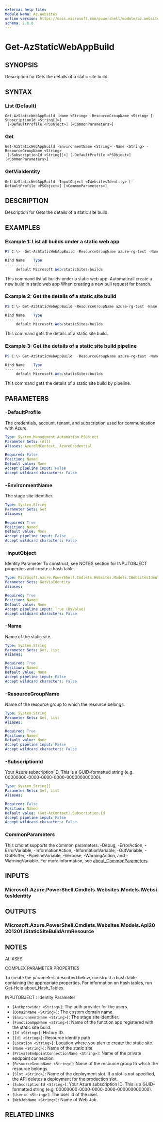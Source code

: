 ```yaml
---
external help file:
Module Name: Az.Websites
online version: https://docs.microsoft.com/powershell/module/az.websites/get-azstaticwebappbuild
schema: 2.0.0
---
```


# Get-AzStaticWebAppBuild

## SYNOPSIS
Description for Gets the details of a static site build.

## SYNTAX

### List (Default)
```
Get-AzStaticWebAppBuild -Name <String> -ResourceGroupName <String> [-SubscriptionId <String[]>]
 [-DefaultProfile <PSObject>] [<CommonParameters>]
```

### Get
```
Get-AzStaticWebAppBuild -EnvironmentName <String> -Name <String> -ResourceGroupName <String>
 [-SubscriptionId <String[]>] [-DefaultProfile <PSObject>] [<CommonParameters>]
```

### GetViaIdentity
```
Get-AzStaticWebAppBuild -InputObject <IWebsitesIdentity> [-DefaultProfile <PSObject>] [<CommonParameters>]
```

## DESCRIPTION
Description for Gets the details of a static site build.

## EXAMPLES

### Example 1: List all builds under a static web app
```powershell
PS C:\>  Get-AzStaticWebAppBuild -ResourceGroupName azure-rg-test -Name staticweb-portal04

Kind Name    Type
---- ----    ----
     default Microsoft.Web/staticSites/builds
```

This command list all builds under a static web app.
Automaticall create a new build in static web app When creating a new pull request for branch.

### Example 2: Get the details of a static site build
```powershell
PS C:\> Get-AzStaticWebAppBuild -ResourceGroupName azure-rg-test -Name staticweb-portal04 -EnvironmentName 'default'

Kind Name    Type
---- ----    ----
     default Microsoft.Web/staticSites/builds
```

This command gets the details of a static site build.

### Example 3: Get the details of a static site build pipeline
```powershell
PS C:\> Get-AzStaticWebAppBuild  -ResourceGroupName azure-rg-test -Name staticweb-portal04 | Get-AzStaticWebAppBuild

Kind Name    Type
---- ----    ----
     default Microsoft.Web/staticSites/builds
```

This command gets the details of a static site build by pipeline.

## PARAMETERS

### -DefaultProfile
The credentials, account, tenant, and subscription used for communication with Azure.

```yaml
Type: System.Management.Automation.PSObject
Parameter Sets: (All)
Aliases: AzureRMContext, AzureCredential

Required: False
Position: Named
Default value: None
Accept pipeline input: False
Accept wildcard characters: False
```

### -EnvironmentName
The stage site identifier.

```yaml
Type: System.String
Parameter Sets: Get
Aliases:

Required: True
Position: Named
Default value: None
Accept pipeline input: False
Accept wildcard characters: False
```

### -InputObject
Identity Parameter
To construct, see NOTES section for INPUTOBJECT properties and create a hash table.

```yaml
Type: Microsoft.Azure.PowerShell.Cmdlets.Websites.Models.IWebsitesIdentity
Parameter Sets: GetViaIdentity
Aliases:

Required: True
Position: Named
Default value: None
Accept pipeline input: True (ByValue)
Accept wildcard characters: False
```

### -Name
Name of the static site.

```yaml
Type: System.String
Parameter Sets: Get, List
Aliases:

Required: True
Position: Named
Default value: None
Accept pipeline input: False
Accept wildcard characters: False
```

### -ResourceGroupName
Name of the resource group to which the resource belongs.

```yaml
Type: System.String
Parameter Sets: Get, List
Aliases:

Required: True
Position: Named
Default value: None
Accept pipeline input: False
Accept wildcard characters: False
```

### -SubscriptionId
Your Azure subscription ID.
This is a GUID-formatted string (e.g.
00000000-0000-0000-0000-000000000000).

```yaml
Type: System.String[]
Parameter Sets: Get, List
Aliases:

Required: False
Position: Named
Default value: (Get-AzContext).Subscription.Id
Accept pipeline input: False
Accept wildcard characters: False
```

### CommonParameters
This cmdlet supports the common parameters: -Debug, -ErrorAction, -ErrorVariable, -InformationAction, -InformationVariable, -OutVariable, -OutBuffer, -PipelineVariable, -Verbose, -WarningAction, and -WarningVariable. For more information, see [about_CommonParameters](http://go.microsoft.com/fwlink/?LinkID=113216).

## INPUTS

### Microsoft.Azure.PowerShell.Cmdlets.Websites.Models.IWebsitesIdentity

## OUTPUTS

### Microsoft.Azure.PowerShell.Cmdlets.Websites.Models.Api20201201.IStaticSiteBuildArmResource

## NOTES

ALIASES

COMPLEX PARAMETER PROPERTIES

To create the parameters described below, construct a hash table containing the appropriate properties. For information on hash tables, run Get-Help about_Hash_Tables.


INPUTOBJECT <IWebsitesIdentity>: Identity Parameter
  - `[Authprovider <String>]`: The auth provider for the users.
  - `[DomainName <String>]`: The custom domain name.
  - `[EnvironmentName <String>]`: The stage site identifier.
  - `[FunctionAppName <String>]`: Name of the function app registered with the static site build.
  - `[Id <String>]`: History ID.
  - `[Id1 <String>]`: Resource identity path
  - `[Location <String>]`: Location where you plan to create the static site.
  - `[Name <String>]`: Name of the static site.
  - `[PrivateEndpointConnectionName <String>]`: Name of the private endpoint connection.
  - `[ResourceGroupName <String>]`: Name of the resource group to which the resource belongs.
  - `[Slot <String>]`: Name of the deployment slot. If a slot is not specified, the API deletes a deployment for the production slot.
  - `[SubscriptionId <String>]`: Your Azure subscription ID. This is a GUID-formatted string (e.g. 00000000-0000-0000-0000-000000000000).
  - `[Userid <String>]`: The user id of the user.
  - `[WebJobName <String>]`: Name of Web Job.

## RELATED LINKS

